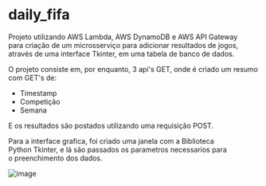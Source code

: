 # daily_fifa

Projeto utilizando AWS Lambda, AWS DynamoDB e AWS API Gateway<br>
para criação de um microsserviço para adicionar resultados de jogos,<br>
através de uma interface Tkinter, em uma tabela de banco de dados.

O projeto consiste em, por enquanto, 3 api's GET, onde é criado um resumo<br>
com GET's de:<br>
- Timestamp<br>
- Competição<br>
- Semana<br>

E os resultados são postados utilizando uma requisição POST.<br>

Para a interface grafica, foi criado uma janela com a Biblioteca<br>
Python Tkinter, e lá são passados os parametros necessarios para<br>
o preenchimento dos dados.

![image](https://github.com/andresbonito/daily_fifa/assets/79462477/12526670-72ad-4685-b176-5f57c893bcfe)
